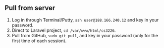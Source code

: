 ## Pull from server
1. Log in through Terminal/Putty, `ssh user@188.166.240.12` and key in your password.
2. Direct to Laravel project, `cd /var/www/html/cs3226`.
3. Pull from GitHub, `sudo git pull`, and key in your password (only for the first time of each session).

